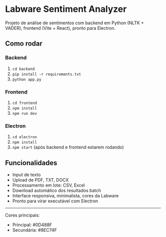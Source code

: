 # Labware Sentiment Analyzer

Projeto de análise de sentimentos com backend em Python (NLTK + VADER), frontend (Vite + React), pronto para Electron.

## Como rodar

### Backend
1. `cd backend`
2. `pip install -r requirements.txt`
3. `python app.py`

### Frontend
1. `cd frontend`
2. `npm install`
3. `npm run dev`

### Electron
1. `cd electron`
2. `npm install`
3. `npm start` (após backend e frontend estarem rodando)

## Funcionalidades
- Input de texto
- Upload de PDF, TXT, DOCX
- Processamento em lote: CSV, Excel
- Download automático dos resultados batch
- Interface responsiva, minimalista, cores da Labware
- Pronto para virar executável com Electron

---
Cores principais:
- Principal: #0D488F
- Secundária: #8EC74F
